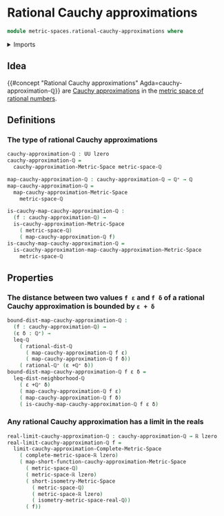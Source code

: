 # Rational Cauchy approximations

```agda
module metric-spaces.rational-cauchy-approximations where
```

<details><summary>Imports</summary>

```agda
open import elementary-number-theory.absolute-value-rational-numbers
open import elementary-number-theory.distance-rational-numbers
open import elementary-number-theory.inequality-rational-numbers
open import elementary-number-theory.positive-rational-numbers
open import elementary-number-theory.rational-numbers

open import foundation.dependent-pair-types
open import foundation.propositions
open import foundation.subtypes
open import foundation.universe-levels

open import metric-spaces.cauchy-approximations-metric-spaces
open import metric-spaces.complete-metric-spaces
open import metric-spaces.convergent-cauchy-approximations-metric-spaces
open import metric-spaces.limits-of-cauchy-approximations-metric-spaces
open import metric-spaces.metric-space-of-rational-numbers
open import metric-spaces.metric-spaces
open import metric-spaces.short-functions-metric-spaces

open import real-numbers.cauchy-completeness-dedekind-real-numbers
open import real-numbers.dedekind-real-numbers
open import real-numbers.metric-space-of-real-numbers
open import real-numbers.rational-real-numbers
```

</details>

## Idea

{{#concept "Rational Cauchy approximations" Agda=cauchy-approximation-ℚ}} are
[Cauchy approximations](metric-spaces.cauchy-approximations-metric-spaces.md) in
the
[metric space of rational numbers](metric-spaces.metric-space-of-rational-numbers.md).

## Definitions

### The type of rational Cauchy approximations

```agda
cauchy-approximation-ℚ : UU lzero
cauchy-approximation-ℚ =
  cauchy-approximation-Metric-Space metric-space-ℚ

map-cauchy-approximation-ℚ : cauchy-approximation-ℚ → ℚ⁺ → ℚ
map-cauchy-approximation-ℚ =
  map-cauchy-approximation-Metric-Space
    metric-space-ℚ

is-cauchy-map-cauchy-approximation-ℚ :
  (f : cauchy-approximation-ℚ) →
  is-cauchy-approximation-Metric-Space
    ( metric-space-ℚ)
    ( map-cauchy-approximation-ℚ f)
is-cauchy-map-cauchy-approximation-ℚ =
  is-cauchy-approximation-map-cauchy-approximation-Metric-Space
    metric-space-ℚ
```

## Properties

### The distance between two values `f ε` and `f δ` of a rational Cauchy approximation is bounded by `ε + δ`

```agda
bound-dist-map-cauchy-approximation-ℚ :
  (f : cauchy-approximation-ℚ) →
  (ε δ : ℚ⁺) →
  leq-ℚ
    ( rational-dist-ℚ
      ( map-cauchy-approximation-ℚ f ε)
      ( map-cauchy-approximation-ℚ f δ))
    ( rational-ℚ⁺ (ε +ℚ⁺ δ))
bound-dist-map-cauchy-approximation-ℚ f ε δ =
  leq-dist-neighborhood-ℚ
    ( ε +ℚ⁺ δ)
    ( map-cauchy-approximation-ℚ f ε)
    ( map-cauchy-approximation-ℚ f δ)
    ( is-cauchy-map-cauchy-approximation-ℚ f ε δ)
```

### Any rational Cauchy approximation has a limit in the reals

```agda
real-limit-cauchy-approximation-ℚ : cauchy-approximation-ℚ → ℝ lzero
real-limit-cauchy-approximation-ℚ f =
  limit-cauchy-approximation-Complete-Metric-Space
    ( complete-metric-space-ℝ lzero)
    ( map-short-function-cauchy-approximation-Metric-Space
      ( metric-space-ℚ)
      ( metric-space-ℝ lzero)
      ( short-isometry-Metric-Space
        ( metric-space-ℚ)
        ( metric-space-ℝ lzero)
        ( isometry-metric-space-real-ℚ))
      ( f))
```
